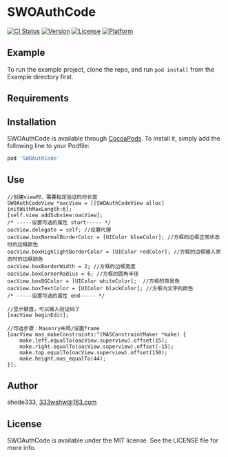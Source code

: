 # SWOAuthCode

[![CI Status](https://img.shields.io/travis/shede333/SWOAuthCode.svg?style=flat)](https://travis-ci.org/shede333/SWOAuthCode)
[![Version](https://img.shields.io/cocoapods/v/SWOAuthCode.svg?style=flat)](https://cocoapods.org/pods/SWOAuthCode)
[![License](https://img.shields.io/cocoapods/l/SWOAuthCode.svg?style=flat)](https://cocoapods.org/pods/SWOAuthCode)
[![Platform](https://img.shields.io/cocoapods/p/SWOAuthCode.svg?style=flat)](https://cocoapods.org/pods/SWOAuthCode)

## Example

To run the example project, clone the repo, and run `pod install` from the Example directory first.

## Requirements

## Installation

SWOAuthCode is available through [CocoaPods](https://cocoapods.org). To install
it, simply add the following line to your Podfile:

```ruby
pod 'SWOAuthCode'
```

## Use

```
//创建view时，需要指定验证码的长度
SWOAuthCodeView *oacView = [[SWOAuthCodeView alloc] initWithMaxLength:6];
[self.view addSubview:oacView];
/* -----设置可选的属性 start----- */
oacView.delegate = self; //设置代理
oacView.boxNormalBorderColor = [UIColor blueColor]; //方框的边框正常状态时的边框颜色
oacView.boxHighlightBorderColor = [UIColor redColor]; //方框的边框输入状态时的边框颜色
oacView.boxBorderWidth = 2; //方框的边框宽度
oacView.boxCornerRadius = 6; //方框的圆角半径
oacView.boxBGColor = [UIColor whiteColor];  //方框的背景色
oacView.boxTextColor = [UIColor blackColor]; //方框内文字的颜色
/* -----设置可选的属性 end----- */

//显示键盘，可以输入验证码了
[oacView beginEdit];

//可选步骤：Masonry布局/设置frame
[oacView mas_makeConstraints:^(MASConstraintMaker *make) {
    make.left.equalTo(oacView.superview).offset(15);
    make.right.equalTo(oacView.superview).offset(-15);
    make.top.equalTo(oacView.superview).offset(150);
    make.height.mas_equalTo(44);
}];
```

## Author

shede333, 333wshw@163.com

## License

SWOAuthCode is available under the MIT license. See the LICENSE file for more info.
